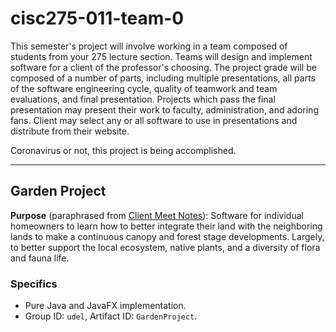 # cisc275-011-team-0

This semester's project will involve working in a team composed of students from your 275 lecture section. Teams will design and implement software for a client of the professor's choosing. The project grade will be composed of a number of parts, including multiple presentations, all parts of the software engineering cycle, quality of teamwork and team evaluations, and final presentation. Projects which pass the final presentation may present their work to faculty, administration, and adoring fans. Client may select any or all software to use in presentations and distribute from their website.

Coronavirus or not, this project is being accomplished.

---

## Garden Project

**Purpose** (paraphrased from [Client Meet Notes](docs/client-meet-notes.md)): Software for individual homeowners to learn how to better integrate their land with the neighboring lands to make a continuous canopy and forest stage developments. Largely, to better support the local ecosystem, native plants, and a diversity of flora and fauna life.

### Specifics

 - Pure Java and JavaFX implementation.
 - Group ID: `udel`, Artifact ID: `GardenProject`.

